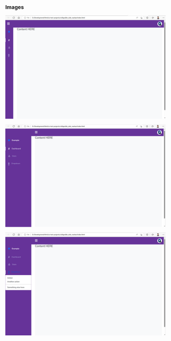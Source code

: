 ### Images

![Overall Architecture](./documentation/Image-1.PNG)

![Overall Architecture](./documentation/Image-2.PNG)

![Overall Architecture](./documentation/Image-3.PNG)